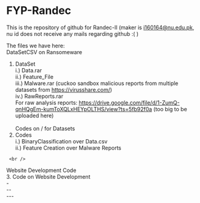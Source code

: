 # FYP-Randec
This is the repository of github for Randec-II (maker is i160164@nu.edu.pk, nu id does not receive any mails regarding github :( )

The files we have here:    <br />
   DataSetCSV on Ransomeware   <br />
   1. DataSet  <br />
      i.) Data.rar  <br />
      ii.) Feature_File  <br />
      iii.) Malware.rar (cuckoo sandbox malicious reports from multiple datasets from https://virusshare.com/)  <br />
      iv.) RawReports.rar   <br />
      For raw analysis reports: https://drive.google.com/file/d/1-ZumQ-qnHQgEm-kumToXQLxHEYpOLTHS/view?ts=5fb92f0a (too big to be uploaded here)   <br />
      <br />
   Codes on / for Datasets  <br /> 
   2. Codes  <br />
   i.) BinaryClassification over Data.csv  <br />
   ii.) Feature Creation over Malware Reports <br /> 
  
     <br />
   Website Development Code      <br />
   3. Code on Website Development   <br />
      -    <br />
      --   <br />
      ---   <br />
   

